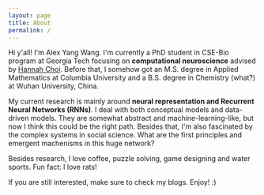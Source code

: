```yaml
---
layout: page
title: About
permalink: /
---
```


Hi y'all! I'm Alex Yang Wang. I'm currently a PhD student in CSE-Bio program at Georgia Tech focusing on **computational neuroscience** advised by [Hannah Choi](https://hannahchoi.math.gatech.edu). Before that, I somehow got an M.S. degree in Applied Mathematics at Columbia University and a B.S. degree in Chemistry (what?) at Wuhan University, China. 

My current research is mainly around **neural representation and Recurrent Neural Networks (RNNs)**. I deal with both conceptual models and data-driven models. They are somewhat abstract and machine-learning-like, but now I think this could be the right path. Besides that, I'm also fascinated by the complex systems in social science. What are the first principles and emergent machenisms in this huge network?

Besides research, I love coffee, puzzle solving, game designing and water sports. Fun fact: I love rats!

If you are still interested, make sure to check my blogs. Enjoy! :) 
